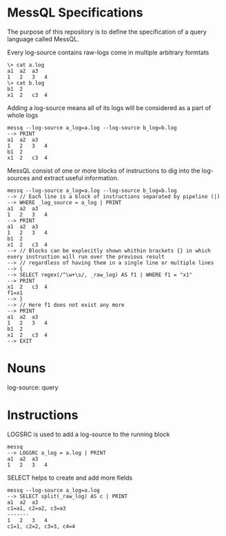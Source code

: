 # MessQL Specifications
The purpose of this repository is to define the specification of a query language called MessQL.

Every log-source contains raw-logs come in multiple arbitrary formtats
```
\> cat a.log
a1	a2	a3
1	2	3	4
\> cat b.log
b1	2
x1	2	c3	4
```
Adding a log-source means all of its logs will be considered as a part of whole logs
```
messq --log-source a_log=a.log --log-source b_log=b.log
--> PRINT
a1	a2	a3
1	2	3	4
b1	2
x1	2	c3	4
```
MessQL consist of one or more blocks of instructions to dig into the log-sources and extract useful information.
```
messq --log-source a_log=a.log --log-source b_log=b.log
--> // Each line is a block of instructions separated by pipeline (|) 
--> WHERE _log_source = a_log | PRINT
a1	a2	a3
1	2	3	4
--> PRINT
a1	a2	a3
1	2	3	4
b1	2
x1	2	c3	4
--> // Blocks can be explecitly shown whithin brackets {} in which every instruction will run over the previous result 
--> // regardless of having them in a single line or multiple lines
--> {
-->	SELECT regex(/^\w+\s/, _raw_log) AS f1 | WHERE f1 = "x1"
--> PRINT
x1	2	c3	4 
f1=x1
--> }
--> // Here f1 does not exist any more
--> PRINT
a1	a2	a3
1	2	3	4
b1	2
x1	2	c3	4
--> EXIT
```

# Nouns
log-source: 
query

# Instructions

LOGSRC is used to add a log-source to the running block

```
messq 
--> LOGSRC a_log = a.log | PRINT
a1	a2	a3
1	2	3	4
```

SELECT helps to create and add more fields
 ```
 messq --log-source a_log=a.log
 --> SELECT split(_raw_log) AS c | PRINT
a1	a2	a3
c1=a1, c2=a2, c3=a3
-------
1	2	3	4
c1=1, c2=2, c3=3, c4=4
 ```
 
